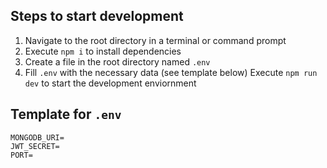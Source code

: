 ## Steps to start development

1. Navigate to the root directory in a terminal or command prompt
2. Execute `npm i` to install dependencies
3. Create a file in the root directory named `.env`
4. Fill `.env` with the necessary data (see template below)
   Execute `npm run dev` to start the development enviornment

## Template for `.env`

```
MONGODB_URI=
JWT_SECRET=
PORT=
```
